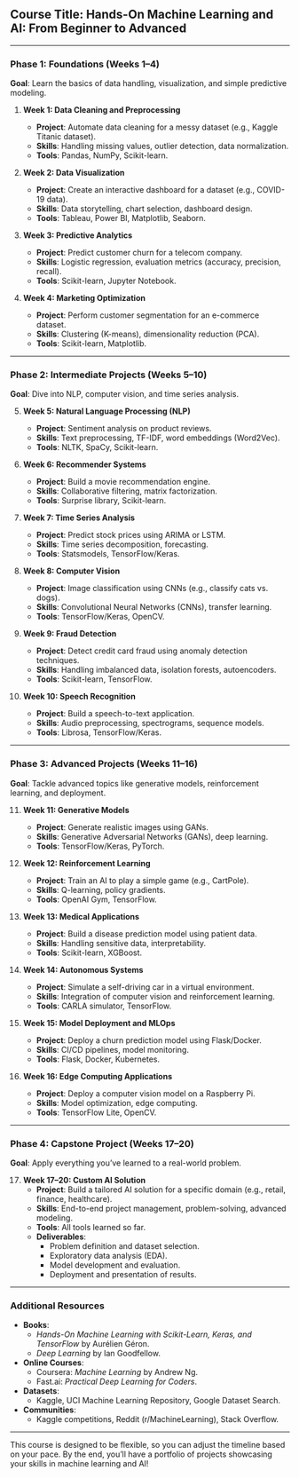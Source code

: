 ## **Course Title: Hands-On Machine Learning and AI: From Beginner to Advanced**

---

### **Phase 1: Foundations (Weeks 1–4)**  
**Goal**: Learn the basics of data handling, visualization, and simple predictive modeling.

1. **Week 1: Data Cleaning and Preprocessing**  
   - **Project**: Automate data cleaning for a messy dataset (e.g., Kaggle Titanic dataset).  
   - **Skills**: Handling missing values, outlier detection, data normalization.  
   - **Tools**: Pandas, NumPy, Scikit-learn.

2. **Week 2: Data Visualization**  
   - **Project**: Create an interactive dashboard for a dataset (e.g., COVID-19 data).  
   - **Skills**: Data storytelling, chart selection, dashboard design.  
   - **Tools**: Tableau, Power BI, Matplotlib, Seaborn.

3. **Week 3: Predictive Analytics**  
   - **Project**: Predict customer churn for a telecom company.  
   - **Skills**: Logistic regression, evaluation metrics (accuracy, precision, recall).  
   - **Tools**: Scikit-learn, Jupyter Notebook.

4. **Week 4: Marketing Optimization**  
   - **Project**: Perform customer segmentation for an e-commerce dataset.  
   - **Skills**: Clustering (K-means), dimensionality reduction (PCA).  
   - **Tools**: Scikit-learn, Matplotlib.

---

### **Phase 2: Intermediate Projects (Weeks 5–10)**  
**Goal**: Dive into NLP, computer vision, and time series analysis.

5. **Week 5: Natural Language Processing (NLP)**  
   - **Project**: Sentiment analysis on product reviews.  
   - **Skills**: Text preprocessing, TF-IDF, word embeddings (Word2Vec).  
   - **Tools**: NLTK, SpaCy, Scikit-learn.

6. **Week 6: Recommender Systems**  
   - **Project**: Build a movie recommendation engine.  
   - **Skills**: Collaborative filtering, matrix factorization.  
   - **Tools**: Surprise library, Scikit-learn.

7. **Week 7: Time Series Analysis**  
   - **Project**: Predict stock prices using ARIMA or LSTM.  
   - **Skills**: Time series decomposition, forecasting.  
   - **Tools**: Statsmodels, TensorFlow/Keras.

8. **Week 8: Computer Vision**  
   - **Project**: Image classification using CNNs (e.g., classify cats vs. dogs).  
   - **Skills**: Convolutional Neural Networks (CNNs), transfer learning.  
   - **Tools**: TensorFlow/Keras, OpenCV.

9. **Week 9: Fraud Detection**  
   - **Project**: Detect credit card fraud using anomaly detection techniques.  
   - **Skills**: Handling imbalanced data, isolation forests, autoencoders.  
   - **Tools**: Scikit-learn, TensorFlow.

10. **Week 10: Speech Recognition**  
    - **Project**: Build a speech-to-text application.  
    - **Skills**: Audio preprocessing, spectrograms, sequence models.  
    - **Tools**: Librosa, TensorFlow/Keras.

---

### **Phase 3: Advanced Projects (Weeks 11–16)**  
**Goal**: Tackle advanced topics like generative models, reinforcement learning, and deployment.

11. **Week 11: Generative Models**  
    - **Project**: Generate realistic images using GANs.  
    - **Skills**: Generative Adversarial Networks (GANs), deep learning.  
    - **Tools**: TensorFlow/Keras, PyTorch.

12. **Week 12: Reinforcement Learning**  
    - **Project**: Train an AI to play a simple game (e.g., CartPole).  
    - **Skills**: Q-learning, policy gradients.  
    - **Tools**: OpenAI Gym, TensorFlow.

13. **Week 13: Medical Applications**  
    - **Project**: Build a disease prediction model using patient data.  
    - **Skills**: Handling sensitive data, interpretability.  
    - **Tools**: Scikit-learn, XGBoost.

14. **Week 14: Autonomous Systems**  
    - **Project**: Simulate a self-driving car in a virtual environment.  
    - **Skills**: Integration of computer vision and reinforcement learning.  
    - **Tools**: CARLA simulator, TensorFlow.

15. **Week 15: Model Deployment and MLOps**  
    - **Project**: Deploy a churn prediction model using Flask/Docker.  
    - **Skills**: CI/CD pipelines, model monitoring.  
    - **Tools**: Flask, Docker, Kubernetes.

16. **Week 16: Edge Computing Applications**  
    - **Project**: Deploy a computer vision model on a Raspberry Pi.  
    - **Skills**: Model optimization, edge computing.  
    - **Tools**: TensorFlow Lite, OpenCV.

---

### **Phase 4: Capstone Project (Weeks 17–20)**  
**Goal**: Apply everything you’ve learned to a real-world problem.

17. **Week 17–20: Custom AI Solution**  
    - **Project**: Build a tailored AI solution for a specific domain (e.g., retail, finance, healthcare).  
    - **Skills**: End-to-end project management, problem-solving, advanced modeling.  
    - **Tools**: All tools learned so far.  
    - **Deliverables**:  
      - Problem definition and dataset selection.  
      - Exploratory data analysis (EDA).  
      - Model development and evaluation.  
      - Deployment and presentation of results.

---

### **Additional Resources**  
- **Books**:  
  - *Hands-On Machine Learning with Scikit-Learn, Keras, and TensorFlow* by Aurélien Géron.  
  - *Deep Learning* by Ian Goodfellow.  
- **Online Courses**:  
  - Coursera: *Machine Learning* by Andrew Ng.  
  - Fast.ai: *Practical Deep Learning for Coders*.  
- **Datasets**:  
  - Kaggle, UCI Machine Learning Repository, Google Dataset Search.  
- **Communities**:  
  - Kaggle competitions, Reddit (r/MachineLearning), Stack Overflow.

---

This course is designed to be flexible, so you can adjust the timeline based on your pace. By the end, you’ll have a portfolio of projects showcasing your skills in machine learning and AI!
